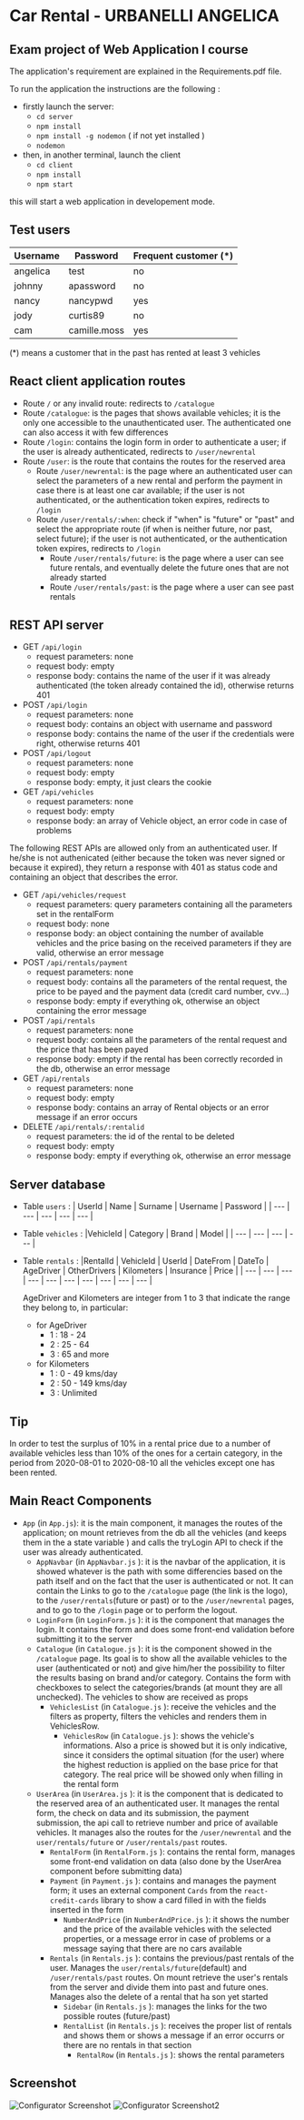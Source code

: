 # Car Rental - URBANELLI ANGELICA
## Exam project of Web Application I course

The application's requirement are explained in the Requirements.pdf file.

To run the application the instructions are the following :
  - firstly launch the server:
    - `cd server`
    - `npm install`
    - `npm install -g nodemon` ( if not yet installed )
    - `nodemon`
 - then, in another terminal, launch the client
    - `cd client`
    - `npm install`
    - `npm start`
    
 this will start a web application in developement mode.
 
 ## Test users
|Username | Password | Frequent customer (*) |
|-|-|-|
|angelica| test| no |
|johnny| apassword| no |
|nancy| nancypwd |yes |
|jody| curtis89|no|
|cam| camille.moss|yes|

(*) means a customer that in the past has rented at least 3 vehicles 

## React client application routes
- Route  `/` or any invalid route: redirects to `/catalogue` 
- Route `/catalogue`: is the pages that shows available vehicles; it is the only one accessible to the unauthenticated user. The authenticated one can also access it with few differences
- Route `/login`: contains the login form in order to authenticate a user; if the user is already authenticated, redirects to `/user/newrental`
- Route `/user`: is the route that contains the routes for the reserved area
  - Route `/user/newrental`: is the page where an authenticated user can select the parameters of a new rental and perform the payment in case there is at least one car available; if the user is not authenticated, or the authentication token expires, redirects to `/login`
  - Route `/user/rentals/:when`: check if "when" is "future" or "past" and select the appropriate route (if when is neither future, nor past, select future); if the user is not authenticated, or the authentication token expires, redirects to `/login`
    - Route `/user/rentals/future`: is the page where a user can see future rentals, and eventually delete the future ones that are not already started
    - Route `/user/rentals/past`: is the page where a user can see past rentals


## REST API server

- GET `/api/login`
  - request parameters: none
  - request body: empty
  - response body: contains the name of the user if it was already authenticated (the token already contained the id), otherwise returns 401
- POST `/api/login`
  - request parameters: none
  - request body: contains an object with username and password
  - response body: contains the name of the user if the credentials were right, otherwise returns 401
- POST `/api/logout` 
  - request parameters: none
  - request body: empty
  - response body: empty, it just clears the cookie
- GET `/api/vehicles`
  - request parameters: none
  - request body: empty
  - response body: an array of Vehicle object, an error code in case of problems

The following REST APIs are allowed only from an authenticated user. If he/she is not authenicated (either because the token was never signed or because it expired), they return a response with 401 as status code and containing an object that describes the error.

- GET `/api/vehicles/request`
  - request parameters: query parameters containing all the parameters set in the rentalForm
  - request body: none
  - response body: an object containing the number of available vehicles and the price basing on the received parameters if they are valid, otherwise an error message
- POST `/api/rentals/payment`
  - request parameters: none
  - request body: contains all the parameters of the rental request, the price to be payed and the payment data (credit card number, cvv...)
  - response body: empty if everything ok, otherwise an object containing the error message
- POST `/api/rentals`
  - request parameters: none
  - request body: contains all the parameters of the rental request and the price that has been payed 
  - response body: empty if the rental has been correctly recorded in the db, otherwise an error message
- GET `/api/rentals`
  - request parameters: none
  - request body: empty
  - response body: contains an array of Rental objects or an error message if an error occurs
- DELETE `/api/rentals/:rentalid`
  - request parameters: the id of the rental to be deleted
  - request body: empty
  - response body: empty if everything ok, otherwise an error message

## Server database

- Table `users` :
  | UserId | Name | Surname | Username | Password |
  | --- | --- | --- | --- | --- |
- Table `vehicles` :
  |VehicleId | Category | Brand | Model |
  | --- | --- | --- | --- |
- Table `rentals` :
  |RentalId | VehicleId | UserId | DateFrom | DateTo | AgeDriver | OtherDrivers | Kilometers | Insurance | Price |
  | --- | --- | --- | --- | --- | --- | --- | --- | --- | --- | 

  AgeDriver and Kilometers are integer from 1 to 3 that indicate the range they belong to, in particular:
  - for AgeDriver
    * 1 : 18 - 24
    * 2 : 25 - 64
    * 3 : 65 and more
  - for Kilometers
    * 1 : 0 - 49 kms/day
    * 2 : 50 - 149 kms/day
    * 3 : Unlimited
 
## Tip
In order to test the surplus of 10% in a rental price due to a number of available vehicles less than 10% of the ones for a certain category, in the period from 2020-08-01 to 2020-08-10 all the vehicles except one has been rented.

## Main React Components

- `App` (in `App.js`): it is the main component, it manages the routes of the application; on mount retrieves from the db all the vehicles (and keeps them in the a state variable ) and calls the tryLogin API to check if the user was already authenticated.
  -  `AppNavbar` (in `AppNavbar.js` ): it is the navbar of the application, it is showed whatever is the path with some differencies based on the path itself and on the fact that the user is authenticated or not. It can contain the Links to go to the  `/catalogue` page (the link is the logo), to the  `/user/rentals`(future or past) or to the  `/user/newrental` pages, and to go to the  `/login` page or to perform the logout.  
  -  `LoginForm` (in `LoginForm.js` ): it is the component that manages the login. It contains the form and does some front-end validation before submitting it to the server
  -  `Catalogue` (in `Catalogue.js` ): it is the component showed in the `/catalogue` page. Its goal is to show all the available vehicles to the user (authenticated or not) and give him/her the possibility to filter the results basing on brand and/or category. Contains the form with checkboxes to select the categories/brands (at mount they are all unchecked). The vehicles to show are received as props
     -  `VehiclesList` (in `Catalogue.js` ): receive the vehicles and the filters as property, filters the vehicles and renders them in VehiclesRow.
        -  `VehiclesRow` (in `Catalogue.js` ): shows the vehicle's informations. Also a price is showed but it is only indicative, since it considers the optimal situation (for the user) where the highest reduction is applied on the base price for that category. The real price will be showed only when filling in the rental form
  - `UserArea` (in `UserArea.js` ): it is the component that is dedicated to the reserved area of an authenticated user. It manages the rental form, the check on data and its submission, the payment submission, the api call to retrieve number and price of available vehicles. It manages also the routes for the `/user/newrental` and the `user/rentals/future` or `/user/rentals/past` routes.
    - `RentalForm` (in `RentalForm.js` ): contains the rental form, manages some front-end validation on data (also done by the UserArea component before submitting data)
    - `Payment` (in `Payment.js` ): contains and manages the payment form; it uses an external component `Cards` from the `react-credit-cards` library to show a card filled in with the fields inserted in the form
      - `NumberAndPrice` (in `NumberAndPrice.js` ): it shows the number and the price of the available vehicles with the selected properties, or a message error in case of problems or a message saying that there are no cars available
    - `Rentals` (in `Rentals.js` ):  contains the previous/past rentals of the user. Manages the `user/rentals/future`(default) and `/user/rentals/past` routes. On mount retrieve the user's rentals from the server and divide them into past and future ones. Manages also the delete of a rental that ha son yet started
      - `Sidebar` (in `Rentals.js` ): manages the links for the two possible routes (future/past)
      - `RentalList` (in `Rentals.js` ): receives the proper list of rentals and shows them or shows a message if an error occurrs or there are no rentals in that section
        - `RentalRow` (in `Rentals.js` ): shows the rental parameters
        

## Screenshot

![Configurator Screenshot](./img/screenshot.jpg)
![Configurator Screenshot2](./img/screenshot2.jpg)
